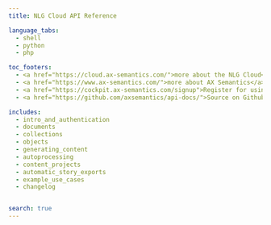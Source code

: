 ```yaml
---
title: NLG Cloud API Reference

language_tabs:
  - shell
  - python
  - php

toc_footers:
  - <a href="https://cloud.ax-semantics.com/">more about the NLG Cloud</a>
  - <a href="https://www.ax-semantics.com/">more about AX Semantics</a>
  - <a href="https://cockpit.ax-semantics.com/signup">Register for using our NLG Software </a>
  - <a href="https://github.com/axsemantics/api-docs/">Source on Github</a>

includes:
  - intro_and_authentication
  - documents
  - collections
  - objects
  - generating_content
  - autoprocessing
  - content_projects
  - automatic_story_exports
  - example_use_cases
  - changelog


search: true
---
```

